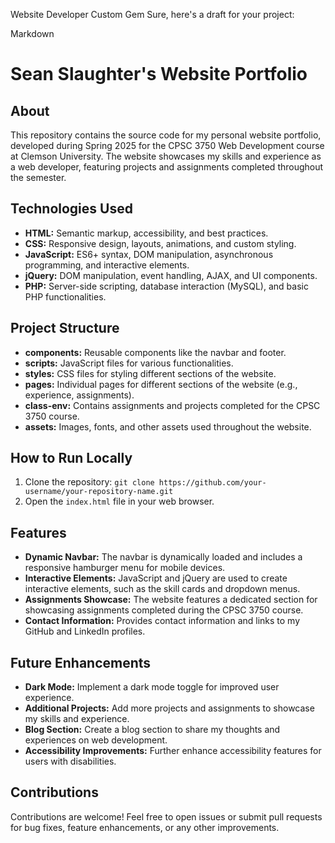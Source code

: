 Website Developer
Custom Gem
Sure, here's a draft for your project:

Markdown

# Sean Slaughter's Website Portfolio

## About

This repository contains the source code for my personal website portfolio, developed during Spring 2025 for the CPSC 3750 Web Development course at Clemson University. The website showcases my skills and experience as a web developer, featuring projects and assignments completed throughout the semester.

## Technologies Used

* **HTML:** Semantic markup, accessibility, and best practices.
* **CSS:** Responsive design, layouts, animations, and custom styling.
* **JavaScript:** ES6+ syntax, DOM manipulation, asynchronous programming, and interactive elements.
* **jQuery:** DOM manipulation, event handling, AJAX, and UI components.
* **PHP:** Server-side scripting, database interaction (MySQL), and basic PHP functionalities.

## Project Structure

* **components:** Reusable components like the navbar and footer.
* **scripts:** JavaScript files for various functionalities.
* **styles:** CSS files for styling different sections of the website.
* **pages:** Individual pages for different sections of the website (e.g., experience, assignments).
* **class-env:** Contains assignments and projects completed for the CPSC 3750 course.
* **assets:** Images, fonts, and other assets used throughout the website.

## How to Run Locally

1. Clone the repository: `git clone https://github.com/your-username/your-repository-name.git`
2. Open the `index.html` file in your web browser.

## Features

* **Dynamic Navbar:** The navbar is dynamically loaded and includes a responsive hamburger menu for mobile devices.
* **Interactive Elements:** JavaScript and jQuery are used to create interactive elements, such as the skill cards and dropdown menus.
* **Assignments Showcase:** The website features a dedicated section for showcasing assignments completed during the CPSC 3750 course.
* **Contact Information:** Provides contact information and links to my GitHub and LinkedIn profiles.

## Future Enhancements

* **Dark Mode:** Implement a dark mode toggle for improved user experience.
* **Additional Projects:** Add more projects and assignments to showcase my skills and experience.
* **Blog Section:** Create a blog section to share my thoughts and experiences on web development.
* **Accessibility Improvements:** Further enhance accessibility features for users with disabilities.

## Contributions

Contributions are welcome! Feel free to open issues or submit pull requests for bug fixes, feature enhancements, or any other improvements.
